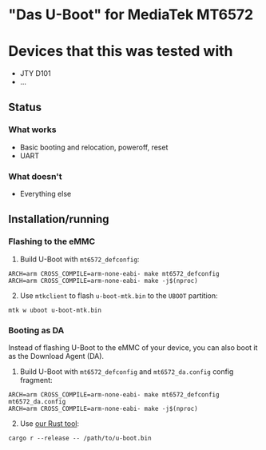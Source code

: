# "Das U-Boot" for MediaTek MT6572
# Devices that this was tested with
* JTY D101
* ...

## Status
### What works
* Basic booting and relocation, poweroff, reset
* UART

### What doesn't
* Everything else

## Installation/running
### Flashing to the eMMC
1. Build U-Boot with `mt6572_defconfig`:
```
ARCH=arm CROSS_COMPILE=arm-none-eabi- make mt6572_defconfig
ARCH=arm CROSS_COMPILE=arm-none-eabi- make -j$(nproc)
```
2. Use `mtkclient` to flash `u-boot-mtk.bin` to the `UBOOT` partition:
```
mtk w uboot u-boot-mtk.bin
```

### Booting as DA
Instead of flashing U-Boot to the eMMC of your device, you can also boot it as the Download Agent (DA).
1. Build U-Boot with `mt6572_defconfig` and `mt6572_da.config` config fragment:
```
ARCH=arm CROSS_COMPILE=arm-none-eabi- make mt6572_defconfig mt6572_da.config
ARCH=arm CROSS_COMPILE=arm-none-eabi- make -j$(nproc)
```
2. Use [our Rust tool](https://github.com/mt6572-mainline/u-boot-da):
```
cargo r --release -- /path/to/u-boot.bin
```
